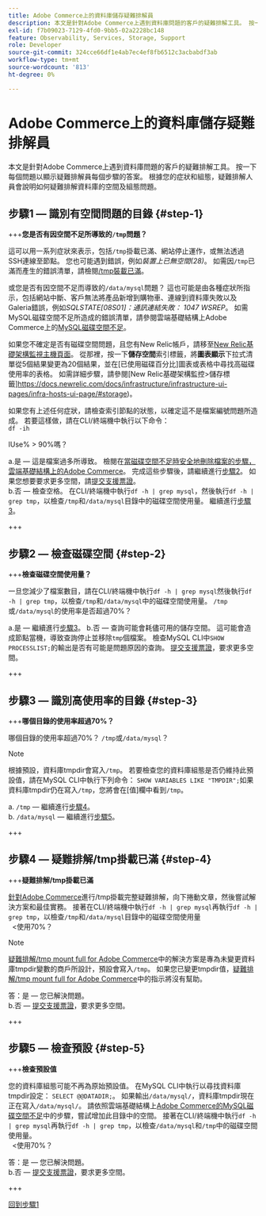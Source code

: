 ```yaml
---
title: Adobe Commerce上的資料庫儲存疑難排解員
description: 本文是針對Adobe Commerce上遇到資料庫問題的客戶的疑難排解工具。 按一下每個問題以顯示疑難排解員每個步驟的答案。 根據您的症狀和組態，疑難排解人員會說明如何疑難排解資料庫的空間及組態問題。
exl-id: f7b09023-7129-4fd0-9bb5-02a2228bc148
feature: Observability, Services, Storage, Support
role: Developer
source-git-commit: 324cce66df1e4ab7ec4ef8fb6512c3acbabdf3ab
workflow-type: tm+mt
source-wordcount: '813'
ht-degree: 0%

---
```


# Adobe Commerce上的資料庫儲存疑難排解員

本文是針對Adobe Commerce上遇到資料庫問題的客戶的疑難排解工具。 按一下每個問題以顯示疑難排解員每個步驟的答案。 根據您的症狀和組態，疑難排解人員會說明如何疑難排解資料庫的空間及組態問題。

## 步驟1 — 識別有空間問題的目錄 {#step-1}

+++**您是否有因空間不足所導致的`/tmp`問題？**

這可以用一系列症狀來表示，包括`/tmp`掛載已滿、網站停止運作，或無法透過SSH連線至節點。 您也可能遇到錯誤，例如&#x200B;_裝置上已無空間(28)_。 如需因`/tmp`已滿而產生的錯誤清單，請檢閱[/tmp裝載已滿](/help/troubleshooting/miscellaneous/tmp-mount-full.md)。

或您是否有因空間不足而導致的`/data/mysql`問題？ 這也可能是由各種症狀所指示，包括網站中斷、客戶無法將產品新增到購物車、連線到資料庫失敗以及Galeria錯誤，例如&#x200B;_SQLSTATE\[08S01\]：通訊連結失敗： 1047 WSREP_。 如需MySQL磁碟空間不足所造成的錯誤清單，請參閱雲端基礎結構上Adobe Commerce上的[MySQL磁碟空間不足](/help/troubleshooting/database/mysql-disk-space-is-low-on-magento-commerce-cloud.md)。

如果您不確定是否有磁碟空間問題，且您有New Relic帳戶，請移至[New Relic基礎架構監視主機頁面](https://docs.newrelic.com/docs/infrastructure/infrastructure-ui-pages/infra-hosts-ui-page/)。 從那裡，按一下&#x200B;**儲存空間**&#x200B;索引標籤，將&#x200B;**圖表顯示**&#x200B;下拉式清單從5個結果變更為20個結果，並在[已使用磁碟百分比]圖表或表格中尋找高磁碟使用率的表格。 如需詳細步驟，請參閱[New Relic基礎架構監控>儲存標籤]https://docs.newrelic.com/docs/infrastructure/infrastructure-ui-pages/infra-hosts-ui-page/#storage)。

如果您有上述任何症狀，請檢查索引節點的狀態，以確定這不是檔案編號問題所造成。 若要這樣做，請在CLI/終端機中執行以下命令：\
`df -ih`

IUse% > 90%嗎？

a.是 — 這是檔案過多所導致。 檢閱在[當磁碟空間不足時安全地刪除檔案的步驟，雲端基礎結構上的Adobe Commerce](/help/troubleshooting/miscellaneous/safely-delete-files-when-out-of-disk-space-adobe-commerce-on-our-cloud-architecture.md)。 完成這些步驟後，請繼續進行[步驟2](#step-2)。 如果您想要要求更多空間，請[提交支援票證](/help/help-center-guide/help-center/magento-help-center-user-guide.md#submit-ticket)。\
b.否 — 檢查空格。 在CLI/終端機中執行`df -h | grep mysql`，然後執行`df -h | grep tmp`，以檢查`/tmp`和`/data/mysql`目錄中的磁碟空間使用量。 繼續進行[步驟3](#step-3)。

+++

## 步驟2 — 檢查磁碟空間 {#step-2}

+++**檢查磁碟空間使用量？**

一旦您減少了檔案數目，請在CLI/終端機中執行`df -h | grep mysql`然後執行`df -h | grep tmp`，以檢查`/tmp`和`/data/mysql`中的磁碟空間使用量。 `/tmp`或`/data/mysql`的使用率是否超過70%？

a.是 — 繼續進行[步驟3](#step-3)。
b.否 — 查詢可能會耗儘可用的儲存空間。 這可能會造成節點當機，導致查詢停止並移除`tmp`個檔案。 檢查MySQL CLI中`SHOW PROCESSLIST;`的輸出是否有可能是問題原因的查詢。 [提交支援票證](/help/help-center-guide/help-center/magento-help-center-user-guide.md#submit-ticket)，要求更多空間。

+++

## 步驟3 — 識別高使用率的目錄 {#step-3}

+++**哪個目錄的使用率超過70%？**

哪個目錄的使用率超過70%？ `/tmp`或`/data/mysql`？

>[!NOTE]
>
>根據預設，資料庫tmpdir會寫入`/tmp`。 若要檢查您的資料庫組態是否仍維持此預設值，請在MySQL CLI中執行下列命令： `SHOW VARIABLES LIKE "TMPDIR";`如果資料庫tmpdir仍在寫入`/tmp`，您將會在[值]欄中看到`/tmp`。

a. `/tmp` — 繼續進行[步驟4](#step-4)。 \
b. `/data/mysql` — 繼續進行[步驟5](#step-5)。

+++

## 步驟4 — 疑難排解/tmp掛載已滿 {#step-4}

+++**疑難排解/tmp掛載已滿**

[針對Adobe Commerce](/help/troubleshooting/miscellaneous/tmp-mount-full.md)進行/tmp掛載完整疑難排解，向下捲動文章，然後嘗試解決方案和最佳實務。 接著在CLI/終端機中執行`df -h | grep mysql`再執行`df -h | grep tmp`，以檢查`/tmp`和`/data/mysql`目錄中的磁碟空間使用量\
  &lt;使用70%？

>[!NOTE]
>
>[疑難排解/tmp mount full for Adobe Commerce](/help/troubleshooting/miscellaneous/tmp-mount-full.md)中的解決方案是專為未變更資料庫tmpdir變數的商戶所設計，預設會寫入`/tmp`。 如果您已變更tmpdir值，[疑難排解/tmp mount full for Adobe Commerce](/help/troubleshooting/miscellaneous/tmp-mount-full.md)中的指示將沒有幫助。

答：是 — 您已解決問題。 \
b.否 — [提交支援票證](/help/help-center-guide/help-center/magento-help-center-user-guide.md#submit-ticket)，要求更多空間。

+++

## 步驟5 — 檢查預設 {#step-5}

+++**檢查預設值**

您的資料庫組態可能不再為原始預設值。 在MySQL CLI中執行以尋找資料庫tmpdir設定： `SELECT @@DATADIR;`。 如果輸出`/data/mysql/`，資料庫tmpdir現在正在寫入`/data/mysql/`。 請依照雲端基礎結構上[Adobe Commerce的MySQL磁碟空間不足](/help/troubleshooting/database/mysql-disk-space-is-low-on-magento-commerce-cloud.md)中的步驟，嘗試增加此目錄中的空間。 接著在CLI/終端機中執行`df -h | grep mysql`再執行`df -h | grep tmp`，以檢查`/data/mysql`和`/tmp`中的磁碟空間使用量。\
  &lt;使用70%？

答：是 — 您已解決問題。 \
b.否 — [提交支援票證](/help/help-center-guide/help-center/magento-help-center-user-guide.md#submit-ticket)，要求更多空間。

+++

[回到步驟1](#step-1)
